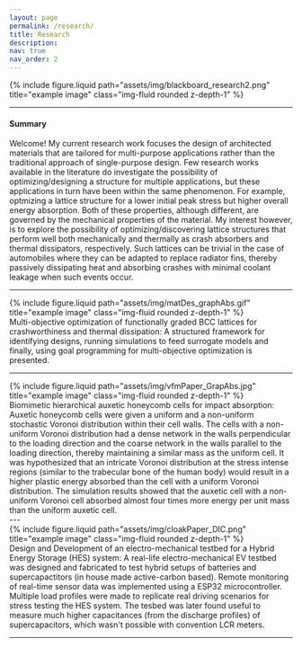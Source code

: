 ```yaml
---
layout: page
permalink: /research/
title: Research
description:
nav: true
nav_order: 2
---
```


<div class="row">
    <div class="col-sm mt-3 mt-md-0">
        {% include figure.liquid path="assets/img/blackboard_research2.png" title="example image" class="img-fluid rounded z-depth-1" %}
    </div>
</div>

---

#### Summary
Welcome! My current research work focuses the design of architected materials that are tailored for multi-purpose applications rather than the traditional approach of single-purpose design. Few research works available in the literature do investigate the possibility of optimizing/designing a structure for multiple applications, but these applications in turn have been within the same phenomenon. For example, optmizing a lattice structure for a lower initial peak stress but higher overall energy absorption. Both of these properties, although different, are governed by the mechanical properties of the material. My interest however, is to explore the possibility of optimizing/discovering lattice structures that perform well both mechanically and thermally as crash absorbers and thermal dissipators, respectively. Such lattices can be trivial in the case of automobiles where they can be adapted to replace radiator fins, thereby passively dissipating heat and absorbing crashes with minimal coolant leakage when such events occur.

---

<div class="row">
    <div class="col-sm mt-3 mt-md-0">
        {% include figure.liquid path="assets/img/matDes_graphAbs.gif" title="example image" class="img-fluid rounded z-depth-1" %}
    </div>
</div>
<div class="caption">
     Multi-objective optimization of functionally graded BCC lattices for crashworthiness and thermal dissipation: A structured framework for identifying designs, running simulations to feed surrogate models and finally, using goal programming for multi-objective optimization is presented.
</div>

---

<div class="row">
    <div class="col-sm mt-3 mt-md-0">
        {% include figure.liquid path="assets/img/vfmPaper_GrapAbs.jpg" title="example image" class="img-fluid rounded z-depth-1" %}
    </div>
</div>
<div class="caption">
    Biomimetic hierarchical auxetic honeycomb cells for impact absorption: Auxetic honeycomb cells were given a uniform and a non-uniform stochastic Voronoi distribution within their cell walls. The cells with a non-uniform Voronoi distribution had a dense network in the walls perpendicular to the loading direction and the coarse network in the walls parallel to the loading direction, thereby maintaining a similar mass as the uniform cell. It was hypothesized that an intricate Voronoi distribution at the stress intense regions (similar to the trabecular bone of the human body) would result in a higher plastic energy absorbed than the cell with a uniform Voronoi distribution. The simulation results showed that the auxetic cell with a non-uniform Voronoi cell absorbed almost four times more energy per unit mass than the uniform auxetic cell.
</div>
---

<div class="row">
    <div class="col-sm mt-3 mt-md-0">
        {% include figure.liquid path="assets/img/cloakPaper_DIC.png" title="example image" class="img-fluid rounded z-depth-1" %}
    </div>
</div>
<div class="caption">
    Design and Development of an electro-mechanical testbed for a Hybrid Energy Storage (HES) system: A real-life electro-mechanical EV testbed was designed and fabricated to test hybrid setups of batteries and supercapactitors (in house made active-carbon based). Remote monitoring of real-time sensor data was implemented using a ESP32 microcontroller. Multiple load profiles were made to replicate real driving scenarios for stress testing the HES system. The tesbed was later found useful to measure much higher capacitances (from the discharge profiles) of supercapacitors, which wasn't possible with convention LCR meters.
</div>

---
